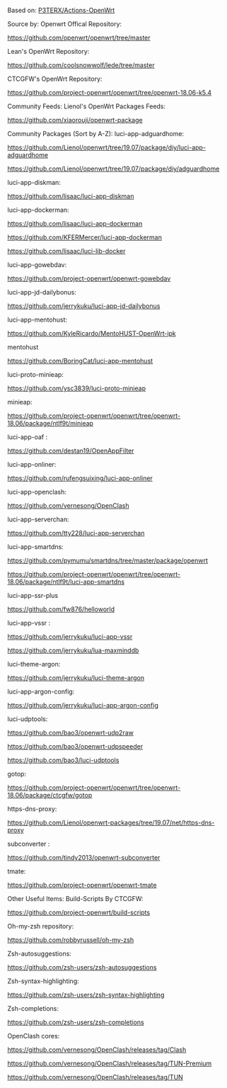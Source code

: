 Based on:
[P3TERX/Actions-OpenWrt](https://github.com/P3TERX/Actions-OpenWrt)


Source by:
Openwrt Offical Repository:

https://github.com/openwrt/openwrt/tree/master

Lean's OpenWrt Repository:

https://github.com/coolsnowwolf/lede/tree/master

CTCGFW's OpenWrt Repository:

https://github.com/project-openwrt/openwrt/tree/openwrt-18.06-k5.4

Community Feeds:
Lienol's OpenWrt Packages Feeds:

https://github.com/xiaorouji/openwrt-package

Community Packages (Sort by A-Z):
luci-app-adguardhome:

https://github.com/Lienol/openwrt/tree/19.07/package/diy/luci-app-adguardhome

https://github.com/Lienol/openwrt/tree/19.07/package/diy/adguardhome

luci-app-diskman:

https://github.com/lisaac/luci-app-diskman

luci-app-dockerman:

https://github.com/lisaac/luci-app-dockerman

https://github.com/KFERMercer/luci-app-dockerman

https://github.com/lisaac/luci-lib-docker

luci-app-gowebdav:

https://github.com/project-openwrt/openwrt-gowebdav

luci-app-jd-dailybonus:

https://github.com/jerrykuku/luci-app-jd-dailybonus

luci-app-mentohust:

https://github.com/KyleRicardo/MentoHUST-OpenWrt-ipk

mentohust

https://github.com/BoringCat/luci-app-mentohust

luci-proto-minieap:

https://github.com/ysc3839/luci-proto-minieap

minieap:

https://github.com/project-openwrt/openwrt/tree/openwrt-18.06/package/ntlf9t/minieap

luci-app-oaf <N>:

https://github.com/destan19/OpenAppFilter

luci-app-onliner:

https://github.com/rufengsuixing/luci-app-onliner

luci-app-openclash:

https://github.com/vernesong/OpenClash

luci-app-serverchan:

https://github.com/tty228/luci-app-serverchan

luci-app-smartdns:

https://github.com/pymumu/smartdns/tree/master/package/openwrt

https://github.com/project-openwrt/openwrt/tree/openwrt-18.06/package/ntlf9t/luci-app-smartdns

luci-app-ssr-plus

https://github.com/fw876/helloworld

luci-app-vssr <M>:

https://github.com/jerrykuku/luci-app-vssr

https://github.com/jerrykuku/lua-maxminddb

luci-theme-argon:

https://github.com/jerrykuku/luci-theme-argon

luci-app-argon-config:

https://github.com/jerrykuku/luci-app-argon-config

luci-udptools:

https://github.com/bao3/openwrt-udp2raw

https://github.com/bao3/openwrt-udpspeeder

https://github.com/bao3/luci-udptools

gotop:

https://github.com/project-openwrt/openwrt/tree/openwrt-18.06/package/ctcgfw/gotop

https-dns-proxy:

https://github.com/Lienol/openwrt-packages/tree/19.07/net/https-dns-proxy

subconverter <N>:

https://github.com/tindy2013/openwrt-subconverter

tmate:

https://github.com/project-openwrt/openwrt-tmate

Other Useful Items:
Build-Scripts By CTCGFW:

https://github.com/project-openwrt/build-scripts

Oh-my-zsh repository:

https://github.com/robbyrussell/oh-my-zsh

Zsh-autosuggestions:

https://github.com/zsh-users/zsh-autosuggestions

Zsh-syntax-highlighting:

https://github.com/zsh-users/zsh-syntax-highlighting

Zsh-completions:

https://github.com/zsh-users/zsh-completions

OpenClash cores:

https://github.com/vernesong/OpenClash/releases/tag/Clash

https://github.com/vernesong/OpenClash/releases/tag/TUN-Premium

https://github.com/vernesong/OpenClash/releases/tag/TUN
